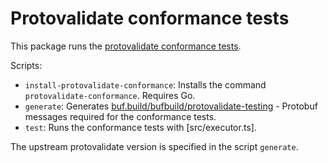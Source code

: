 # Protovalidate conformance tests

This package runs the [protovalidate conformance tests](https://github.com/bufbuild/protovalidate/blob/v0.9.0/docs/conformance.md).

Scripts:

- `install-protovalidate-conformance`: Installs the command `protovalidate-conformance`. Requires Go.
- `generate`: Generates [buf.build/bufbuild/protovalidate-testing](https://buf.build/bufbuild/protovalidate-testing) - Protobuf messages required for the conformance tests.
- `test`: Runs the conformance tests with [src/executor.ts].

The upstream protovalidate version is specified in the script `generate`.
